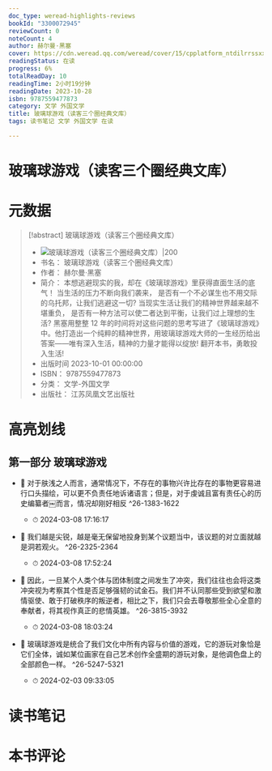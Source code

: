 ```yaml
---
doc_type: weread-highlights-reviews
bookId: "3300072945"
reviewCount: 0
noteCount: 4
author: 赫尔曼·黑塞
cover: https://cdn.weread.qq.com/weread/cover/15/cpplatform_ntdilrrssxxtd4jlcv1btk/t7_cpplatform_ntdilrrssxxtd4jlcv1btk1696748113.jpg
readingStatus: 在读
progress: 6%
totalReadDay: 10
readingTime: 2小时19分钟
readingDate: 2023-10-28
isbn: 9787559477873
category: 文学 外国文学
title: 玻璃球游戏（读客三个圈经典文库）
tags: 读书笔记 文学 外国文学 在读

---
```


# 玻璃球游戏（读客三个圈经典文库）

# 元数据
> [!abstract] 玻璃球游戏（读客三个圈经典文库）
> - ![ 玻璃球游戏（读客三个圈经典文库）|200](https://cdn.weread.qq.com/weread/cover/15/cpplatform_ntdilrrssxxtd4jlcv1btk/t7_cpplatform_ntdilrrssxxtd4jlcv1btk1696748113.jpg)
> - 书名： 玻璃球游戏（读客三个圈经典文库）
> - 作者： 赫尔曼·黑塞
> - 简介： 本想逃避现实的我，却在《玻璃球游戏》里获得直面生活的底气！
当生活的压力不断向我们袭来，
是否有一个不必谋生也不用交际的乌托邦，让我们逃避这一切?
当现实生活让我们的精神世界越来越不堪重负，
是否有一种方法可以使二者达到平衡，让我们过上理想的生活?
黑塞用整整 12 年的时间将对这些问题的思考写进了《玻璃球游戏》中。他打造出一个纯粹的精神世界，用玻璃球游戏大师的一生经历给出答案——唯有深入生活，精神的力量才能得以绽放!
翻开本书，勇敢投入生活!
> - 出版时间 2023-10-01 00:00:00
> - ISBN： 9787559477873
> - 分类： 文学-外国文学
> - 出版社： 江苏凤凰文艺出版社

# 高亮划线

## 第一部分 玻璃球游戏


- 📌 对于肤浅之人而言，通常情况下，不存在的事物兴许比存在的事物更容易进行口头描绘，可以更不负责任地诉诸语言；但是，对于虔诚且富有责任心的历史编纂者￼而言，情况却刚好相反 ^26-1383-1622
    - ⏱ 2024-03-08 17:16:17 

- 📌 我们越是尖锐，越是毫无保留地投身到某个议题当中，该议题的对立面就越是洞若观火。 ^26-2325-2364
    - ⏱ 2024-03-08 17:52:24 

- 📌 因此，一旦某个人类个体与团体制度之间发生了冲突，我们往往也会将这类冲突视为考察其个性是否足够强韧的试金石。我们并不认同那些受到欲望和激情驱使、敢于打破秩序的叛逆者，相比之下，我们只会去尊敬那些全心全意的奉献者，将其视作真正的悲情英雄。 ^26-3815-3932
    - ⏱ 2024-03-08 18:03:24 

- 📌 玻璃球游戏是统合了我们文化中所有内容与价值的游戏，它的游玩对象恰是它们全体，诚如某位画家在自己艺术创作全盛期的游玩对象，是他调色盘上的全部颜色一样。 ^26-5247-5321
    - ⏱ 2024-02-03 09:33:05 
# 读书笔记

# 本书评论
